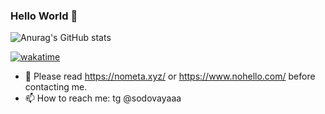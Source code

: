 ### Hello World 👋
![Anurag's GitHub stats](https://github-readme-stats.vercel.app/api/wakatime?username=@sodovaya&layout=compact&theme=dracula&range=all_time)

[![wakatime](https://wakatime.com/badge/user/133f3804-74d1-443f-95dd-6c77b90dc4eb.svg)](https://wakatime.com/@133f3804-74d1-443f-95dd-6c77b90dc4eb)

- 💬 Please read https://nometa.xyz/ or https://www.nohello.com/ before contacting me.
- 📫 How to reach me: tg @sodovayaaa
